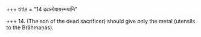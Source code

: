 +++
title = "14 ददात्येवायस्मयानि"

+++
14. (The son of the dead sacrificer) should give only the metal (utensils to the Brāhmaṇas).
